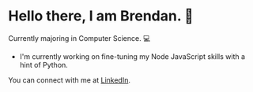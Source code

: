 # Hello there, I am Brendan. 👋
Currently majoring in Computer Science. 💻

- I'm currently working on fine-tuning my Node JavaScript skills with a hint of Python.

You can connect with me at [LinkedIn](https://www.linkedin.com/in/brendeth/).

